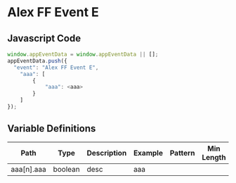 # Alex FF Event E

### 

## Javascript Code
```js
window.appEventData = window.appEventData || [];
appEventData.push({
  "event": "Alex FF Event E",
    "aaa": [
        {
            "aaa": <aaa>
        }
    ]
});
```

## Variable Definitions

|Path|Type|Description|Example|Pattern|Min Length|Max Length|Minimum|Maximum|Multiple Of|
| --- | --- | --- | --- | --- | --- | --- | --- | --- | --- |
|aaa[n].aaa|boolean|desc|aaa|||||||




